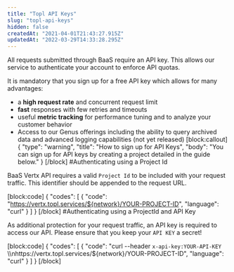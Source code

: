 ```yaml
---
title: "Topl API Keys"
slug: "topl-api-keys"
hidden: false
createdAt: "2021-04-01T21:43:27.915Z"
updatedAt: "2022-03-29T14:33:28.295Z"
---
```

All requests submitted through BaaS require an API key. This allows our service to authenticate your account to enforce API quotas. 

It is mandatory that you sign up for a free API key which allows for many advantages: 
* a **high request rate** and concurrent request limit
* **fast** responses with few retries and timeouts
* useful **metric tracking** for performance tuning and to analyze your customer behavior
* Access to our Genus offerings including the ability to query archived data and advanced logging capabilities (not yet released) 
[block:callout]
{
  "type": "warning",
  "title": "How to sign up for API Keys",
  "body": "You can sign up for API keys by creating a project detailed in the guide below."
}
[/block]
#Authenticating using a Project Id

BaaS Vertx API  requires a valid `Project Id` to be included with your request traffic. This identifier should be appended to the request URL.


[block:code]
{
  "codes": [
    {
      "code": "https://vertx.topl.services/${network}/YOUR-PROJECT-ID",
      "language": "curl"
    }
  ]
}
[/block]
#Authenticating using a ProjectId and API Key

As additional protection for your request traffic, an API key is required to access our API. Please ensure that you keep your `API KEY` a secret! 


[block:code]
{
  "codes": [
    {
      "code": "curl --header `x-api-key:YOUR-API-KEY` \\\nhttps://vertx.topl.services/${network}/YOUR-PROJECT-ID",
      "language": "curl"
    }
  ]
}
[/block]